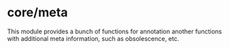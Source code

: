 # core/meta

This module provides a bunch of functions for annotation another functions with additional meta information, such as obsolescence, etc.
